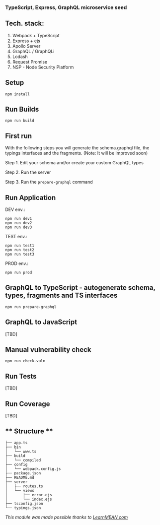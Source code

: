 ### TypeScript, Express, GraphQL microservice seed

**Tech. stack:**
---
1. Webpack + TypeScript
2. Express + ejs
3. Apollo Server
4. GraphQL / GraphQLi
6. Lodash
7. Request Promise
5. NSP - Node Security Platform

**Setup**
---
```
npm install
```

**Run Builds**
---
```
npm run build
```

**First run**
---
With the following steps you will generate the schema.graphql file, the typings interfaces and the fragments.
(Note: It will be improved soon)

Step 1. Edit your schema and/or create your custom GraphQL types

Step 2. Run the server

Step 3. Run the `prepare-graphql` command

**Run Application**
---
DEV env.:
```
npm run dev1
npm run dev2
npm run dev3
```

TEST env.:
```
npm run test1
npm run test2
npm run test3
```

PROD env.:
```
npm run prod
```
**GraphQL to TypeScript - autogenerate schema, types, fragments and TS interfaces**
---
```
npm run prepare-graphql
```

**GraphQL to JavaScript**
---
[TBD]

**Manual vulnerability check**
---
```
npm run check-vuln
```

**Run Tests**
---
[TBD]

**Run Coverage**
---
[TBD]

** Structure **
---
```
├── app.ts
├── bin
│   └── www.ts
├── build
│   └── compiled
├── config
│   └── webpack.config.js
├── package.json
├── README.md
├── server
│   ├── routes.ts
│   └── views
│       ├── error.ejs
│       └── index.ejs
├── tsconfig.json
└── typings.json
```

*This module was made possible thanks to [LearnMEAN.com](https://www.learnmean.com/)*
